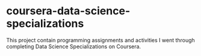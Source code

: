 # coursera-data-science-specializations

This project contain programming assignments and activities I went through completing Data Science Specializations on Coursera.
